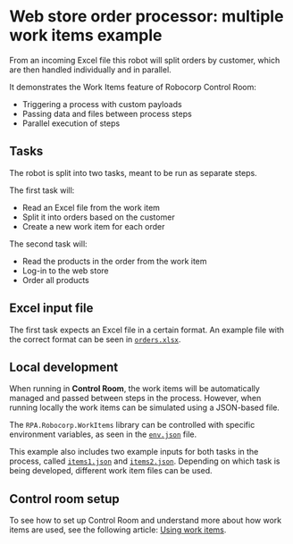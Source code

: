 # Web store order processor: multiple work items example

From an incoming Excel file this robot will split orders by customer, which are then handled individually and in parallel.

It demonstrates the Work Items feature of Robocorp Control Room:

- Triggering a process with custom payloads
- Passing data and files between process steps
- Parallel execution of steps

## Tasks

The robot is split into two tasks, meant to be run as separate steps.

The first task will:

- Read an Excel file from the work item
- Split it into orders based on the customer
- Create a new work item for each order

The second task will:

- Read the products in the order from the work item
- Log-in to the web store
- Order all products

## Excel input file

The first task expects an Excel file in a certain format. An example file with the correct format can be seen in [`orders.xlsx`](./devdata/orders.xlsx).

## Local development

When running in **Control Room**, the work items will be automatically managed and passed between steps in the process. However, when running locally the work items can be simulated using a JSON-based file.

The ``RPA.Robocorp.WorkItems`` library can be controlled with specific environment variables, as seen in the [`env.json`](./devdata/env.json) file.

This example also includes two example inputs for both tasks in the process, called [`items1.json`](./devdata/items1.json) and [`items2.json`](./devdata/items2.json). Depending on which task is being developed, different work item files can be used.

## Control room setup

To see how to set up Control Room and understand more about how work items are used, see the following article: [Using work items](https://robocorp.com/docs/development-guide/control-room/data-pipeline).
